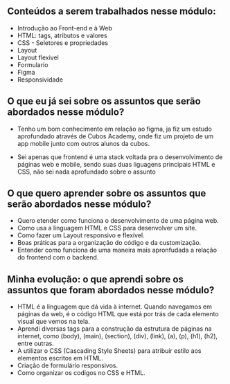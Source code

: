 ## Conteúdos a serem trabalhados nesse módulo:

- Introdução ao Front-end e à Web
- HTML: tags, atributos e valores
- CSS - Seletores e propriedades 
- Layout
- Layout flexivel
- Formulario
- Figma
- Responsividade

## O que eu já sei sobre os assuntos que serão abordados nesse módulo?

- Tenho um  bom conhecimento em relação ao figma, ja fiz um estudo aprofundado através de Cubos Academy,
onde fiz um projeto de um app mobile junto com outros alunos da cubos.

- Sei apenas que frontend é uma stack voltada pra o desenvolvimento de páginas web e mobile, sendo suas duas 
liguagens principais HTML e CSS, não sei nada aprofundado sobre o assunto


## O que quero aprender sobre os assuntos que serão abordados nesse módulo?

- Quero etender como funciona o desenvolvimento de uma página web.
- Como usa a linguagem HTML e CSS para desenvolver um site.
- Como fazer um Layout responsivo e flexível.
- Boas práticas para a organização do código e da customização.
- Entender como funciona de uma maneira mais apronfudada a relação do frontend com o backend.

## Minha evolução: o que aprendi sobre os assuntos que foram abordados nesse módulo?

- HTML é a linguagem que dá vida à internet. Quando navegamos em páginas da web, é o código HTML que está por trás de cada elemento visual que vemos na tela.
- Aprendi diversas tags para a construção da estrutura de páginas na internet, como (body), (main), (section), (div), (link), (a), (p), (h1), (h2), entre outras.
- A utilizar o CSS (Cascading Style Sheets) para atribuir estilo aos elementos escritos em HTML.
- Criação de formulário responsivos.
- Como organizar os codigos no CSS e HTML.